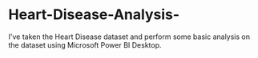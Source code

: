 # Heart-Disease-Analysis-
I've taken the Heart Disease dataset and perform some basic analysis on the dataset  using Microsoft Power BI Desktop.
